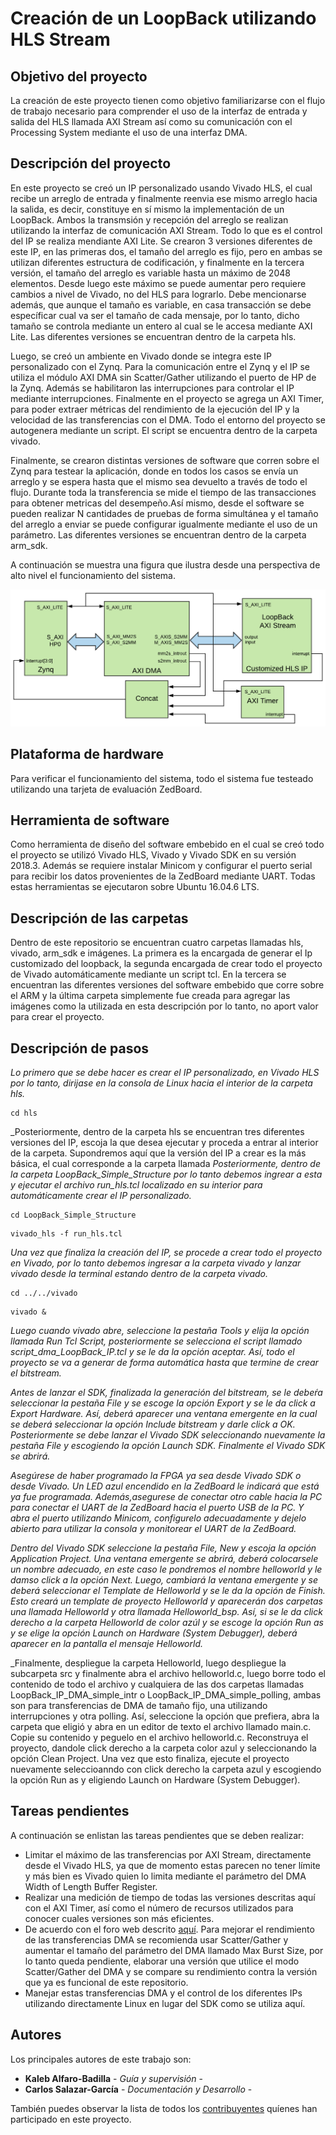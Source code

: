 # Creación de un LoopBack utilizando HLS Stream

## Objetivo del proyecto

La creación de este proyecto tienen como objetivo familiarizarse con el flujo de trabajo necesario para comprender el uso de la interfaz de entrada y salida del HLS llamada AXI Stream así como su comunicación con el Processing System mediante el uso de una interfaz DMA. 

## Descripción del proyecto

En este proyecto se creó un IP personalizado usando Vivado HLS, el cual recibe un arreglo de entrada y finalmente reenvia ese mismo arreglo hacia la salida, es decir, constituye en sí mismo la implementación de un LoopBack. Ambos la transmsión y recepción del arreglo se realizan utilizando la interfaz de comunicación AXI Stream. Todo lo que es el control del IP se realiza mendiante AXI Lite. Se crearon 3 versiones diferentes de este IP, en las primeras dos, el tamaño del arreglo es fijo, pero en ambas se utilizan diferentes estructura de codificación, y finalmente en la tercera versión, el tamaño del arreglo es variable hasta un máximo de 2048 elementos. Desde luego este máximo se puede aumentar pero requiere cambios a nivel de Vivado, no del HLS para lograrlo. Debe mencionarse además, que aunque el tamaño es variable, en casa transacción se debe específicar cual va ser el tamaño de cada mensaje, por lo tanto, dicho tamaño se controla mediante un entero al cual se le accesa mediante AXI Lite. Las diferentes versiones se encuentran dentro de la carpeta hls.

Luego, se creó un ambiente en Vivado donde se integra este IP personalizado con el Zynq. Para la comunicación entre el Zynq y el IP se utiliza el módulo AXI DMA sin Scatter/Gather utilizando el puerto de HP de la Zynq. Además se habilitaron las interrupciones para controlar el IP mediante interrupciones. Finalmente en el proyecto se agrega un AXI Timer, para poder extraer métricas del rendimiento de la ejecución del IP  y la velocidad de las transferencias con el DMA. Todo el entorno del proyecto se autogenera mediante un script. El script se encuentra dentro de la carpeta vivado.


Finalmente, se crearon distintas versiones de software que corren sobre el Zynq para testear la aplicación, donde en todos los casos se envía un arreglo y se espera hasta que el mismo sea devuelto a través de todo el flujo. Durante toda la transferencia se mide el tiempo de las transacciones para obtener metricas del desempeño.Así mismo, desde el software se pueden realizar N cantidades de pruebas de forma simultánea y el tamaño del arreglo a enviar se puede configurar igualmente mediante el uso de un parámetro. Las diferentes versiones se encuentran dentro de la carpeta arm_sdk.

A continuación se muestra una figura que ilustra desde una perspectiva de alto nivel el funcionamiento del sistema.

![LoopBack personalizado generado en HLS y donde la comunicación con el Zynq se realiza por DMA](https://raw.githubusercontent.com/cadriansalazarg/InteracesZynq/master/Loop_Back_AXI_Stream/images/LoopBack%20AXI%20Stream.png)

## Plataforma de hardware

Para verificar el funcionamiento del sistema, todo el sistema fue testeado  utilizando una tarjeta de evaluación ZedBoard.

## Herramienta de software

Como herramienta de diseño del software embebido en el cual se creó todo el proyecto se utilizó Vivado HLS, Vivado y Vivado SDK en su versión 2018.3. Además se requiere instalar Minicom y configurar el puerto serial para recibir los datos provenientes de la ZedBoard mediante UART. Todas estas herramientas se ejecutaron sobre Ubuntu 16.04.6 LTS. 

## Descripción de las carpetas

Dentro de este repositorio se encuentran cuatro carpetas llamadas hls, vivado, arm_sdk e imágenes. La primera es la encargada de generar el Ip customizado del loopback, la segunda encargada de crear todo el proyecto de Vivado automáticamente mediante un script tcl. En la tercera se encuentran las diferentes versiones del software embebido que corre sobre el ARM y la última carpeta simplemente fue creada para agregar las imágenes como la utilizada en esta descripción por lo tanto, no aport valor para crear el proyecto.

## Descripción de pasos 

_Lo primero que se debe hacer es crear  el IP personalizado, en Vivado HLS por lo tanto, dirijase en la consola de Linux hacia el interior de la carpeta hls._
```
cd hls
```
_Posteriormente, dentro de la carpeta hls se encuentran tres diferentes versiones del IP, escoja la que desea ejecutar y proceda a entrar al interior de la carpeta. Supondremos aquí que la versión del IP a crear es la más básica, el cual corresponde a la carpeta llamada _Posteriormente, dentro de la carpeta LoopBack_Simple_Structure por lo tanto debemos ingrear a esta y ejecutar el archivo run_hls.tcl localizado en su interior para automáticamente crear el IP personalizado._
```
cd LoopBack_Simple_Structure
```
```
vivado_hls -f run_hls.tcl
```
_Una vez que finaliza la creación del IP, se procede a crear todo el proyecto en Vivado, por lo tanto debemos ingresar a la carpeta vivado y lanzar vivado desde la terminal estando dentro de la carpeta vivado._
```
cd ../../vivado
```
```
vivado &
```
_Luego cuando vivado abre, seleccione la pestaña Tools y elija la opción llamada Run Tcl Script, posteriormente se selecciona el script llamado script_dma_LoopBack_IP.tcl y se le da la opción aceptar. Así, todo el proyecto se va a generar de forma automática hasta que termine de crear el bitstream._

_Antes de lanzar el SDK, finalizada la generación del bitstream, se le debeŕa seleccionar la pestaña File y se escoge la opción Export y se le da click a Export Hardware. Así, deberá aparecer una ventana emergente en la cual se deberá seleccionar la opción Include bitstream y darle click a OK. Posteriormente se debe lanzar el Vivado SDK seleccionando nuevamente la pestaña File y escogiendo la opción Launch SDK. Finalmente el Vivado SDK se abrirá._

_Asegúrese de haber programado la FPGA ya sea desde Vivado SDK o desde Vivado. Un LED azul encendido en la ZedBoard le indicará que está ya fue programada. Además,asegurese de conectar otro cable hacia la PC para conectar el UART de la ZedBoard hacia el puerto USB de la PC. Y abra el puerto utilizando Minicom, configurelo adecuadamente y dejelo abierto para utilizar la consola y monitorear el UART de la ZedBoard._

_Dentro del Vivado SDK seleccione la pestaña File, New y escoja la opción Application Project. Una ventana emergente se abrirá, deberá colocarsele un nombre adecuado, en este caso le pondremos el nombre helloworld y le damso click a la opción Next. Luego, cambiará la ventana emergente y se deberá seleccionar el Template de Helloworld y se le da la opción de Finish. Esto creará un template de proyecto Helloworld y aparecerán dos carpetas una llamada Helloworld y otra llamada Helloworld_bsp. Así, si se le da click derecho a la carpeta Helloworld de color azúl y se escoge la opción Run as y se elige la opción Launch on Hardware (System Debugger), deberá aparecer en la pantalla el mensaje Helloworld._

_Finalmente, despliegue la carpeta Helloworld, luego despliegue la subcarpeta src y finalmente  abra el archivo helloworld.c, luego borre todo el contenido de todo el archivo y cualquiera de las dos carpetas llamadas LoopBack_IP_DMA_simple_intr o LoopBack_IP_DMA_simple_polling, ambas son para transferencias de DMA de tamaño fijo, una utilizando interrupciones y otra polling. Así, seleccione la opción que prefiera, abra la carpeta que eligió y abra en un editor de texto el archivo llamado main.c. Copie su contenido y peguelo en el archivo helloworld.c. Reconstruya el proyecto, dandole click derecho a la carpeta color azul y seleccionando la opción Clean Project. Una vez que esto finaliza, ejecute el proyecto nuevamente seleccioanndo con click derecho la carpeta azul y escogiendo la opción Run as y eligiendo  Launch on Hardware (System Debugger).

## Tareas pendientes

A continuación se enlistan las tareas pendientes que se deben realizar:

* Limitar el máximo de las transferencias por AXI Stream, directamente desde el Vivado HLS, ya que de momento estas parecen no tener límite y más bien es Vivado quien lo limita mediante el parámetro del DMA Width of Length Buffer Register.
* Realizar una medición de tiempo de todas las versiones descritas aquí con el AXI Timer, así como el número de recursos utilizados para conocer cuales versiones son más eficientes.
* De acuerdo con el foro web descrito  [aquí](https://forums.xilinx.com/t5/Processor-System-Design/Axi-DMA-correct-parameters/td-p/639576). Para mejorar el rendimiento de las transferencias DMA se recomienda usar Scatter/Gather y aumentar el tamaño del parámetro del DMA llamado Max Burst Size, por lo tanto queda pendiente, elaborar una versión que utilice el modo Scatter/Gather del DMA y se compare su rendimiento contra la versión que ya es funcional de este repositorio.
* Manejar estas transferencias DMA y el control de los diferentes IPs utilizando directamente Linux en lugar del SDK como se utiliza aquí.

## Autores

Los principales autores de este trabajo son:

* **Kaleb Alfaro-Badilla** - *Guía y supervisión* - 
* **Carlos Salazar-García** - *Documentación y Desarrollo* -

También puedes observar la lista de todos los [contribuyentes](https://github.com/cadriansalazarg/InterfacesZynq/contributors) quíenes han participado en este proyecto. 

